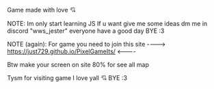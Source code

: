 Game made with love 💘

NOTE:
Im only start learning JS
If u want give me some ideas dm me in discord "wws_jester"
everyone have a good day
BYE :3

NOTE (again): For game you need to join this site ---->  https://just729.github.io/PixelGameIts/ <----

Btw make your screen on site 80% for see all map

Tysm for visiting game
I love yall 💘
BYE :3
